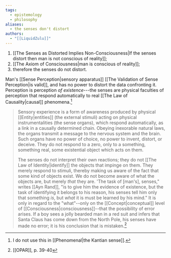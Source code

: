 ```yaml
---
tags:
  - epistemology
  - philosophy
aliases:
  - the senses don't distort
authors:
  - "[[LiquidZulu]]"
---
```

1. [[The Senses as Distorted Implies Non-Consciousness|If the senses distort then man is not conscious of reality]];
2. [[The Axiom of Consciousness|man is conscious of reality]];
3. therefore the senses do not distort.

Man's [[Sense Perception|sensory apparatus]] [[The Validation of Sense Perception|is valid]], and has no power to distort the data confronting it. Perception is perception *of existence*---the senses are physical faculties of perception that respond automatically to real [[The Law of Causality|causal]] phenomena.[^1]

>Sensory experience is a form of awareness produced by physical [[Entity|entities]] (the external stimuli) acting on physical instrumentalities (the sense organs), which respond automatically, as a link in a causally determined chain. Obeying inexorable natural laws, the organs transmit a message to the nervous system and the brain. Such organs have no power of choice, no power to invent, distort, or deceive. They do not respond to a zero, only to a something, something real, some existential object which acts on them.
>
>The senses do not interpret their own reactions; they do not [[The Law of Identity|identify]] the objects that impinge on them. They merely respond to stimuli, thereby making us aware of the fact that some kind of objects exist. We do not become aware of what the objects are, but merely *that* they are. 'The task of \[man's], senses," writes [[Ayn Rand]], "is to give him the evidence of existence, but the task of identifying it belongs to his reason, his senses tell him only that something *is*, but *what* it is must be learned by his mind." It is only in regard to the "what"--only on the [[Concept|conceptual]] level of [[Consciousness|consciousness]]--that the possibility of error arises. If a boy sees a jolly bearded man in a red suit and infers that Santa Claus has come down from the North Pole, his senses have made no error; it is his conclusion that is mistaken.[^2]

[^1]: I do not use this in [[Phenomenal|the Kantian sense]].
[^2]: [[OPAR]], p. 39-40